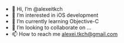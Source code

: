 - 👋 Hi, I’m @alexeitkch
- 👀 I’m interested in iOS development
- 🌱 I’m currently learning Objective-C
- 💞️ I’m looking to collaborate on ...
- 📫 How to reach me alexei.tkch@gmail.com

<!---
alexeitkch/alexeitkch is a ✨ special ✨ repository because its `README.md` (this file) appears on your GitHub profile.
You can click the Preview link to take a look at your changes.
--->
